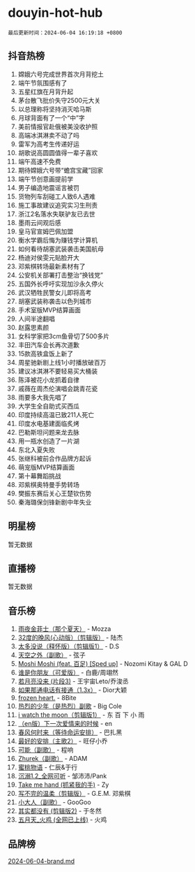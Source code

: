 # douyin-hot-hub

`最后更新时间：2024-06-04 16:19:18 +0800`

## 抖音热榜

1. 嫦娥六号完成世界首次月背挖土
1. 端午节氛围感有了
1. 五星红旗在月背升起
1. 茅台散飞批价失守2500元大关
1. 以总理称将坚持消灭哈马斯
1. 月球背面有了一个“中”字
1. 美前情报官赴俄被美没收护照
1. 高端冰淇淋卖不动了吗
1. 雷军为高考生传递好运
1. 胡歌说高圆圆值得一辈子喜欢
1. 端午高速不免费
1. 期待嫦娥六号带“蟾宫宝藏”回家
1. 端午节创意画提前学
1. 男子编造地震谣言被罚
1. 货物列车刮碰工人致6人遇难
1. 施工事故建议追究实习生刑责
1. 浙江2名落水失联驴友已去世
1. 墨雨云间观后感
1. 皇马官宣姆巴佩加盟
1. 衡水学霸后悔为赚钱学计算机
1. 如何看待胡塞武装袭击美国航母
1. 杨迪对侯雯元贴脸开大
1. 邓紫棋转场最新素材有了
1. 公安机关部署打击整治“换钱党”
1. 五国外长呼吁实现加沙永久停火
1. 武汉牺牲民警女儿即将高考
1. 胡塞武装称袭击以色列城市
1. 手术室版MVP结算画面
1. 人间半途翻唱
1. 赵露思素颜
1. 女科学家把3cm鱼骨切了500多片
1. 丰田汽车会长再次道歉
1. 15款高铁盒饭上新了
1. 周星驰新剧上线1小时播放破百万
1. 建议冰淇淋不要轻易买大桶装
1. 陈泽被花小龙抓着自律
1. 戚薇在周杰伦演唱会跳青花瓷
1. 雨要多大我先唱了
1. 大学生全自助式买西瓜
1. 印度持续高温已致211人死亡
1. 印度水电基建面临炙烤
1. 巴勒斯坦问题来龙去脉
1. 用一瓶水创造了一片湖
1. 东北入夏失败
1. 张继科被前合作品牌方起诉
1. 萌宠版MVP结算画面
1. 第十幕舞蹈挑战
1. 邓紫棋奥特曼手势转场
1. 樊振东赛后关心王楚钦伤势
1. 秦海璐保剑锋新剧中年失业

## 明星榜

暂无数据

## 直播榜

暂无数据

## 音乐榜

1. [雨夜金菲士（那个夏天）](https://sf5-hl-cdn-tos.douyinstatic.com/obj/tos-cn-ve-2774/osPmPLDWQBBE2Z6bftCgYwkFaF4pEYEneXaZQs) - Mozza
1. [32度的晚风(心动版）（剪辑版）](https://sf5-hl-cdn-tos.douyinstatic.com/obj/tos-cn-ve-2774/owNyabsyWdzUulxhoJfK8IBXgp0UMQAHpvGh2B) - 陆杰
1. [太多没说（释怀版）（剪辑版1）](https://sf3-cdn-tos.douyinstatic.com/obj/tos-cn-ve-2774/oEbKIiDC0BA8CJOQHYA6aeCVYeHgckHdntZSDj) - D.S
1. [天空之外（副歌）](https://sf3-cdn-tos.douyinstatic.com/obj/tos-cn-ve-2774/oAYn0BTp8jS8iSyZSHMUWAikyvAWI1c7aiJTr) - 弦子
1. [Moshi Moshi (feat. 百足) [Sped up]](https://sf5-hl-cdn-tos.douyinstatic.com/obj/tos-cn-ve-2774/ocCPFQcXJLeroaIdQLIGAoeeYM3OAUYGDguHXz) - Nozomi Kitay & GAL D
1. [谁是你朋友（可爱版）](https://sf5-hl-cdn-tos.douyinstatic.com/obj/tos-cn-ve-2774/owKjggBwGZexYCjVAIeEFURf1LJTjMDaK6AzKN) - 白鹿/周翊然
1. [若月亮没来 (片段3)](https://sf5-hl-cdn-tos.douyinstatic.com/obj/tos-cn-ve-2774/okfyEUsGW1B1ovJi5JiN9IjvAT2lMwA054GoEB) - 王宇宙Leto/乔浚丞
1. [如果那通电话有接通（1.3x）](https://sf6-cdn-tos.douyinstatic.com/obj/tos-cn-ve-2774/ocJeJKhUhAJG8EYZiEFfGFAPkD3beMQ5mwDv1e) - Dior大颖
1. [frozen heart.](https://sf5-hl-cdn-tos.douyinstatic.com/obj/tos-cn-ve-2774/oIIWJfyjIACZA9zQMtnJ6hQQhFC4vhCupoRBsO) - 8Bite
1. [热烈的少年（是热烈）副歌](https://sf5-hl-cdn-tos.douyinstatic.com/obj/tos-cn-ve-2774/owVNI0CLDAUMtSz6TEYvfFBFL4UDFFhLfgK8fa) - Big Cole
1. [i watch the moon（剪辑版1）](https://sf3-cdn-tos.douyinstatic.com/obj/tos-cn-ve-2774/o0I9mSChzHZANMJIEBfkCQzzg6N5WAcVtqft9P) - 东 百 下 小 雨
1. [（en版）下一次爱情来的时候](https://sf5-hl-cdn-tos.douyinstatic.com/obj/tos-cn-ve-2774/owZIscFWHUMFAbrAisiax4ioKVNAKH9jYvbBk) - en
1. [春风何时来（等待命运安排）](https://sf5-hl-cdn-tos.douyinstatic.com/obj/tos-cn-ve-2774/oICBNbD3gelMfB4WgiD1KI2jQtXZE2FgHLwtsl) - 巴扎黑
1. [最好的安排（主歌2）](https://sf3-cdn-tos.douyinstatic.com/obj/tos-cn-ve-2774/oMMZX1DuHpMwgoDztBmZswgQnbCeeANZxBHkFY) - 旺仔小乔
1. [可能（副歌）](https://sf3-cdn-tos.douyinstatic.com/obj/tos-cn-ve-2774/cde1731888894259b333569393c2fb51) - 程响
1. [Zhurek（副歌）](https://sf5-hl-cdn-tos.douyinstatic.com/obj/tos-cn-ve-2774/ooQm8FBZQDlf0btEYgVpCcSCQfrdJGBEKZYBGS) - ADAM
1. [蜜桃物语](https://sf5-hl-cdn-tos.douyinstatic.com/obj/tos-cn-ve-2774/oIhOSCZtIACtYU4XQkngiW9kCBfVD1Fz9IYeqL) - 仁辰&于行
1. [沉溺1.2_全网可听](https://sf3-cdn-tos.douyinstatic.com/obj/tos-cn-ve-2774/ok2QoiBqsWAX9McZmWiI9gAB0EzwD4Xj6yfmtH) - 邹沛沛/Pank
1. [Take me hand (抓紧我的手)](https://sf3-cdn-tos.douyinstatic.com/obj/tos-cn-ve-2774/os8GB2fDQQmJZTmtomg0gHX5fBACiEgcFgEKYg) - Zy
1. [写不完的温柔（剪辑版）](https://sf5-hl-cdn-tos.douyinstatic.com/obj/tos-cn-ve-2774/oYBzzZQJ233GfwkemJJffAIWgeIYrjZfWhHTcG) - G.E.M. 邓紫棋
1. [小大人（副歌）](https://sf3-cdn-tos.douyinstatic.com/obj/tos-cn-ve-2774/oIhaDwehWhLFsVIG7QIICLLazDNGJAGg5geeb4) - GooGoo
1. [其实都没有 (剪辑版2)](https://sf3-cdn-tos.douyinstatic.com/obj/tos-cn-ve-2774/oEBNQenHZtBhxYjGgUDQk0BCHTigQafgFlbQ7k) - 于冬然
1. [五月天_火鸡 (全网已上线)](https://sf5-hl-cdn-tos.douyinstatic.com/obj/tos-cn-ve-2774/oEtOMSQZstjlJ4nfBEgeqN29IbWjkmDBrFtF2C) - 火鸡

## 品牌榜

[2024-06-04-brand.md](2024-06-04-brand.md)
